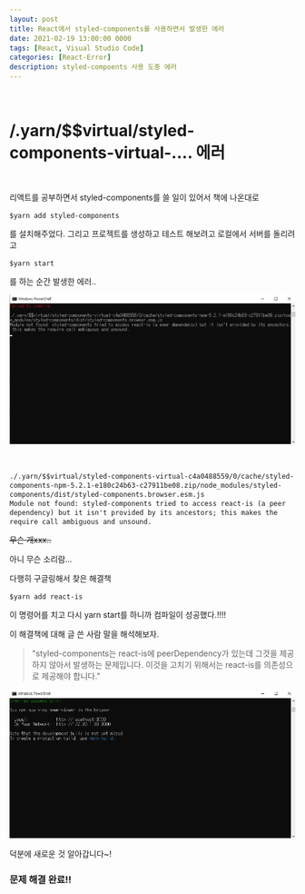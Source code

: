 ```yaml
---
layout: post
title: React에서 styled-components를 사용하면서 발생한 에러
date: 2021-02-19 13:00:00 0000
tags: [React, Visual Studio Code]
categories: [React-Error]
description: styled-compoents 사용 도중 에러
---
```


<br>

# /.yarn/$$virtual/styled-components-virtual-.... 에러

<br>

리액트를 공부하면서 styled-components를 쓸 일이 있어서 책에 나온대로

```
$yarn add styled-components
```

를 설치해주었다.
그리고 프로젝트를 생성하고 테스트 해보려고 로컬에서 서버를 돌리려고

```
$yarn start
```

를 하는 순간 발생한 에러..

![](/images/React_Error/Error02/2021-02-19-13-07-54.png)

<br>

```
./.yarn/$$virtual/styled-components-virtual-c4a0488559/0/cache/styled-components-npm-5.2.1-e180c24b63-c27911be08.zip/node_modules/styled-components/dist/styled-components.browser.esm.js
Module not found: styled-components tried to access react-is (a peer dependency) but it isn't provided by its ancestors; this makes the require call ambiguous and unsound.
```

~~무슨 개xxx..~~

아니 무슨 소리람...

다행히 구글링해서 찾은 해결책

```
$yarn add react-is
```

이 명령어를 치고 다시 yarn start를 하니까 컴파일이 성공했다.!!!!

이 해결책에 대해 글 쓴 사람 말을 해석해보자.

> "styled-components는 react-is에 peerDependency가 있는데 그것을 제공하지 않아서 발생하는 문제입니다. 이것을 고치기 위해서는 react-is를 의존성으로 제공해야 합니다."

![](/images/React_Error/Error02/2021-02-19-13-12-22.png)

덕분에 새로운 것 알아갑니다~!

### **문제 해결 완료!!**

